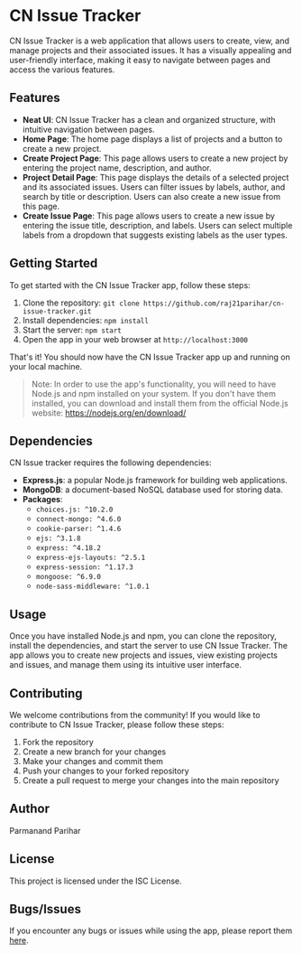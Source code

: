 # CN Issue Tracker

CN Issue Tracker is a web application that allows users to create, view, and manage projects and their associated issues. It has a visually appealing and user-friendly interface, making it easy to navigate between pages and access the various features.

## Features

-   **Neat UI**: CN Issue Tracker has a clean and organized structure, with intuitive navigation between pages.
-   **Home Page**: The home page displays a list of projects and a button to create a new project.
-   **Create Project Page**: This page allows users to create a new project by entering the project name, description, and author.
-   **Project Detail Page**: This page displays the details of a selected project and its associated issues. Users can filter issues by labels, author, and search by title or description. Users can also create a new issue from this page.
-   **Create Issue Page**: This page allows users to create a new issue by entering the issue title, description, and labels. Users can select multiple labels from a dropdown that suggests existing labels as the user types.

## Getting Started

To get started with the CN Issue Tracker app, follow these steps:

1. Clone the repository: `git clone https://github.com/raj21parihar/cn-issue-tracker.git`
2. Install dependencies: `npm install`
3. Start the server: `npm start`
4. Open the app in your web browser at `http://localhost:3000`

That's it! You should now have the CN Issue Tracker app up and running on your local machine.

> Note: In order to use the app's functionality, you will need to have Node.js and npm installed on your system. If you don't have them installed, you can download and install them from the official Node.js website: https://nodejs.org/en/download/

## Dependencies

CN Issue tracker requires the following dependencies:

-   **Express.js**: a popular Node.js framework for building web applications.
-   **MongoDB**: a document-based NoSQL database used for storing data.
-   **Packages**:
    -   `choices.js: ^10.2.0`
    -   `connect-mongo: ^4.6.0`
    -   `cookie-parser: ^1.4.6`
    -   `ejs: ^3.1.8`
    -   `express: ^4.18.2`
    -   `express-ejs-layouts: ^2.5.1`
    -   `express-session: ^1.17.3`
    -   `mongoose: ^6.9.0`
    -   `node-sass-middleware: ^1.0.1`

## Usage

Once you have installed Node.js and npm, you can clone the repository, install the dependencies, and start the server to use CN Issue Tracker. The app allows you to create new projects and issues, view existing projects and issues, and manage them using its intuitive user interface.

## Contributing

We welcome contributions from the community! If you would like to contribute to CN Issue Tracker, please follow these steps:

1. Fork the repository
2. Create a new branch for your changes
3. Make your changes and commit them
4. Push your changes to your forked repository
5. Create a pull request to merge your changes into the main repository

## Author

Parmanand Parihar

## License

This project is licensed under the ISC License.

## Bugs/Issues

If you encounter any bugs or issues while using the app, please report them [here](https://github.com/raj21parihar/cn-issue-tracker/issues).
